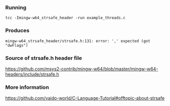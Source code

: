 ### Running
`tcc -Imingw-w64_strsafe_header -run example_threads.c`

### Produces 
`mingw-w64_strsafe_header/strsafe.h:131: error: ',' expected (got "dwFlags")`

### Source of strsafe.h header file
https://github.com/msys2-contrib/mingw-w64/blob/master/mingw-w64-headers/include/strsafe.h



### More information
https://github.com/vaido-world/C-Language-Tutorial#offtopic-about-strsafe
